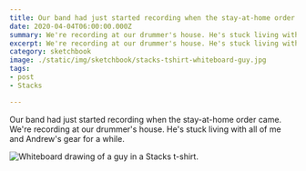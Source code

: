```yaml
---
title: Our band had just started recording when the stay-at-home order came.
date: 2020-04-04T06:00:00.000Z
summary: We're recording at our drummer's house. He's stuck living with all of me and Andrew's gear for a while.
excerpt: We're recording at our drummer's house. He's stuck living with all of me and Andrew's gear for a while.
category: sketchbook
image: ./static/img/sketchbook/stacks-tshirt-whiteboard-guy.jpg
tags:
- post
- Stacks

---
```

  Our band had just started recording when the stay-at-home order came. We're recording at our drummer's house. He's stuck living with all of me and Andrew's gear for a while.

![Whiteboard drawing of a guy in a Stacks t-shirt.](/static/img/sketchbook/stacks-tshirt-whiteboard-guy.jpg)
